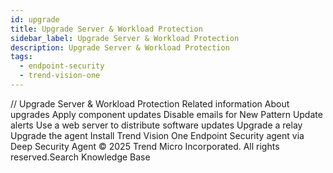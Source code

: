 ```yaml
---
id: upgrade
title: Upgrade Server & Workload Protection
sidebar_label: Upgrade Server & Workload Protection
description: Upgrade Server & Workload Protection
tags:
  - endpoint-security
  - trend-vision-one
---
```


/*<![CDATA[*/ $('#title').html($('meta[name=map-description]').attr('content')); /*]]>*/ Upgrade Server & Workload Protection Related information About upgrades Apply component updates Disable emails for New Pattern Update alerts Use a web server to distribute software updates Upgrade a relay Upgrade the agent Install Trend Vision One Endpoint Security agent via Deep Security Agent © 2025 Trend Micro Incorporated. All rights reserved.Search Knowledge Base